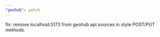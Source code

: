 ```yaml
---
"geohub": patch
---
```


fix: remove localhost:5173 from geohub api sources in style POST/PUT methods.
